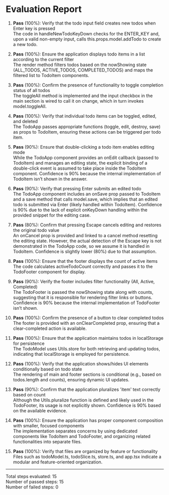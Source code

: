 # Evaluation Report

1. **Pass** (100%): Verify that the todo input field creates new todos when Enter key is pressed  
   The code in handleNewTodoKeyDown checks for the ENTER_KEY and, upon a valid non-empty input, calls this.props.model.addTodo to create a new todo.

2. **Pass** (100%): Ensure the application displays todo items in a list according to the current filter  
   The render method filters todos based on the nowShowing state (ALL_TODOS, ACTIVE_TODOS, COMPLETED_TODOS) and maps the filtered list to TodoItem components.

3. **Pass** (100%): Confirm the presence of functionality to toggle completion status of all todos  
   The toggleAll method is implemented and the input checkbox in the main section is wired to call it on change, which in turn invokes model.toggleAll.

4. **Pass** (100%): Verify that individual todo items can be toggled, edited, and deleted  
   The TodoApp passes appropriate functions (toggle, edit, destroy, save) as props to TodoItem, ensuring these actions can be triggered per todo item.

5. **Pass** (90%): Ensure that double-clicking a todo item enables editing mode  
   While the TodoApp component provides an onEdit callback (passed to TodoItem) and manages an editing state, the explicit binding of a double-click event is assumed to take place inside the TodoItem component. Confidence is 90% because the internal implementation of TodoItem isn’t shown in the answer.

6. **Pass** (90%): Verify that pressing Enter submits an edited todo  
   The TodoApp component includes an onSave prop passed to TodoItem and a save method that calls model.save, which implies that an edited todo is submitted via Enter (likely handled within TodoItem). Confidence is 90% due to the lack of explicit onKeyDown handling within the provided snippet for the editing case.

7. **Pass** (80%): Confirm that pressing Escape cancels editing and restores the original todo value  
   An onCancel prop is provided and linked to a cancel method resetting the editing state. However, the actual detection of the Escape key is not demonstrated in the TodoApp code, so we assume it is handled in TodoItem. Confidence is slightly lower (80%) due to that assumption.

8. **Pass** (100%): Ensure that the footer displays the count of active items  
   The code calculates activeTodoCount correctly and passes it to the TodoFooter component for display.

9. **Pass** (90%): Verify the footer includes filter functionality (All, Active, Completed)  
   The TodoFooter is passed the nowShowing state along with counts, suggesting that it is responsible for rendering filter links or buttons. Confidence is 90% because the internal implementation of TodoFooter isn’t shown.

10. **Pass** (100%): Confirm the presence of a button to clear completed todos  
    The footer is provided with an onClearCompleted prop, ensuring that a clear-completed action is available.

11. **Pass** (100%): Ensure that the application maintains todos in localStorage for persistence  
    The TodoModel uses Utils.store for both retrieving and updating todos, indicating that localStorage is employed for persistence.

12. **Pass** (100%): Verify that the application shows/hides UI elements conditionally based on todo state  
    The rendering of main and footer sections is conditional (e.g., based on todos.length and counts), ensuring dynamic UI updates.

13. **Pass** (90%): Confirm that the application pluralizes 'item' text correctly based on count  
    Although the Utils.pluralize function is defined and likely used in the TodoFooter, its usage is not explicitly shown. Confidence is 90% based on the available evidence.

14. **Pass** (100%): Ensure the application has proper component composition with smaller, focused components  
    The implementation separates concerns by using dedicated components like TodoItem and TodoFooter, and organizing related functionalities into separate files.

15. **Pass** (100%): Verify that files are organized by feature or functionality  
    Files such as todoModel.ts, todoSlice.ts, store.ts, and app.tsx indicate a modular and feature-oriented organization.

---

Total steps evaluated: 15  
Number of passed steps: 15  
Number of failed steps: 0